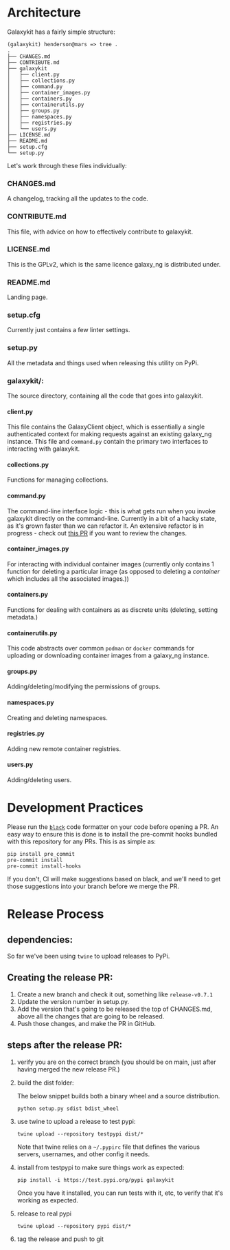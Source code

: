 # Architecture

Galaxykit has a fairly simple structure:

```
(galaxykit) henderson@mars => tree .
.
├── CHANGES.md
├── CONTRIBUTE.md
├── galaxykit
│   ├── client.py
│   ├── collections.py
│   ├── command.py
│   ├── container_images.py
│   ├── containers.py
│   ├── containerutils.py
│   ├── groups.py
│   ├── namespaces.py
│   ├── registries.py
│   └── users.py
├── LICENSE.md
├── README.md
├── setup.cfg
└── setup.py
```

Let's work through these files individually:

### CHANGES.md
A changelog, tracking all the updates to the code.

### CONTRIBUTE.md

This file, with advice on how to effectively contribute to galaxykit.

### LICENSE.md

This is the GPLv2, which is the same licence galaxy_ng is distributed under.

### README.md

Landing page.

### setup.cfg

Currently just contains a few linter settings.

### setup.py

All the metadata and things used when releasing this utility on PyPi.

### galaxykit/:

The source directory, containing all the code that goes into galaxykit.

#### client.py

This file contains the GalaxyClient object, which is essentially a single authenticated context for making requests against an existing galaxy_ng instance. This file and `command.py` contain the primary two interfaces to interacting with galaxykit.

#### collections.py

Functions for managing collections.

#### command.py

The command-line interface logic - this is what gets run when you invoke galaxykit directly on the command-line. Currently in a bit of a hacky state, as it's grown faster than we can refactor it. An extensive refactor is in progress - check out [this PR](https://github.com/ansible/galaxykit/pull/30) if you want to review the changes.

#### container_images.py

For interacting with individual container images (currently only contains 1 function for deleting a particular image (as opposed to deleting a _container_ which includes all the associated images.))

#### containers.py

Functions for dealing with containers as as discrete units (deleting, setting metadata.)

#### containerutils.py

This code abstracts over common `podman` or `docker` commands for uploading or downloading container images from a galaxy_ng instance.

#### groups.py

Adding/deleting/modifying the permissions of groups.

#### namespaces.py

Creating and deleting namespaces.

#### registries.py

Adding new remote container registries.

#### users.py

Adding/deleting users.


# Development Practices

Please run the [`black`](https://pypi.org/project/black/) code formatter on your code before opening a PR. An easy way to ensure this is done is to install the pre-commit hooks bundled with this repository for any PRs. This is as simple as:

```
pip install pre_commit
pre-commit install
pre-commit install-hooks
```

If you don't, CI will make suggestions based on black, and we'll need to get those suggestions into your branch before we merge the PR.

# Release Process

## dependencies:

So far we've been using `twine` to upload releases to PyPi.

## Creating the release PR:

1. Create a new branch and check it out, something like `release-v0.7.1`
2. Update the version number in setup.py.
3. Add the version that's going to be released the top of CHANGES.md, above all the changes that are going to be released.
4. Push those changes, and make the PR in GitHub.

## steps after the release PR:

1. verify you are on the correct branch (you should be on main, just after having merged the new release PR.)

2. build the dist folder:

    The below snippet builds both a binary wheel and a source distribution.

    ```shell
    python setup.py sdist bdist_wheel
    ```

3. use twine to upload a release to test pypi:

    ```shell
    twine upload --repository testpypi dist/*
    ```

    Note that twine relies on a `~/.pypirc` file that defines the various servers, usernames, and other config it needs.

4. install from testpypi to make sure things work as expected:

    ```shell
    pip install -i https://test.pypi.org/pypi galaxykit
    ```

    Once you have it installed, you can run tests with it, etc, to verify that it's working as expected.

5. release to real pypi

    ```shell
    twine upload --repository pypi dist/*
    ```

6. tag the release and push to git
